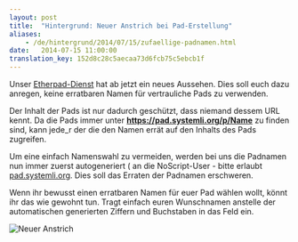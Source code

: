 ```yaml
---
layout: post
title:  "Hintergrund: Neuer Anstrich bei Pad-Erstellung"
aliases:
    - /de/hintergrund/2014/07/15/zufaellige-padnamen.html
date:   2014-07-15 11:00:00
translation_key: 152d8c28c5aecaa73d6fcb75c5ebcb1f
---
```

Unser [Etherpad-Dienst](https://pad.systemli.org) hat ab jetzt ein neues Aussehen. Dies soll euch dazu anregen, keine erratbaren Namen für vertrauliche Pads zu verwenden.

Der Inhalt der Pads ist nur dadurch geschützt, dass niemand dessem URL kennt. Da die Pads immer unter **https://pad.systemli.org/p/Name** zu finden sind, kann jede_r der die den Namen errät auf den Inhalts des Pads zugreifen.

Um eine einfach Namenswahl zu vermeiden, werden bei uns die Padnamen nun immer zuerst autogeneriert ( an die NoScript-User  - bitte  erlaubt [pad.systemli.org](https://pad.systemli.org). Dies soll das Erraten der Padnamen erschweren.

Wenn ihr bewusst einen erratbaren Namen für euer Pad wählen wollt, könnt ihr das wie gewohnt tun. Tragt einfach euren Wunschnamen anstelle der automatischen generierten Ziffern und Buchstaben in das Feld ein. 

![Neuer Anstrich](/assets/img/padnames.png)

